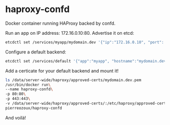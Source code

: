 # haproxy-confd

Docker container running HAProxy backed by confd.

Run an app on IP address: 172.16.0.10:80.
Advertise it on etcd:
```bash
etcdctl set /services/myapp/mydomain.dev '{"ip":"172.16.0.10", "port": "80"}'
```

Configure a default backend:
```bash
etcdctl set /services/default '{"app":"myapp", "hostname":"mydomain.dev"}'
```

Add a certicate for your default backend and mount it!
```bash
ls /data/server-wide/haproxy/approved-certs/mydomain.dev.pem
/usr/bin/docker run\
--name haproxy-confd\
-p 80:80\
-p 443:443\
-v /data/server-wide/haproxy/approved-certs/:/etc/haproxy/approved-certs/\
pierreozoux/haproxy-confd
```

And voilà!
